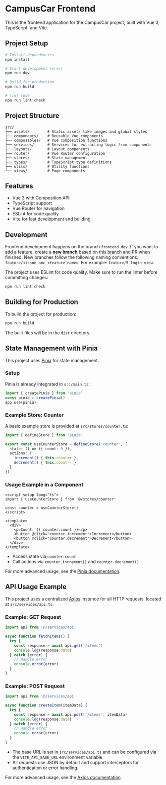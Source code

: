 # CampusCar Frontend

This is the frontend application for the CampusCar project, built with Vue 3, TypeScript, and Vite.

## Project Setup

```bash
# Install dependencies
npm install

# Start development server
npm run dev

# Build for production
npm run build

# Lint code
npm run lint:check
```

## Project Structure

```
src/
├── assets/        # Static assets like images and global styles
├── components/    # Reusable Vue components
├── composables/   # Vue composition functions
├── services/      # Services for extracting logic from components
├── layouts/       # Layout components
├── router/        # Vue Router configuration
├── stores/        # State management
├── types/         # TypeScript type definitions
├── utils/         # Utility functions
└── views/         # Page components
```

## Features

- Vue 3 with Composition API
- TypeScript support
- Vue Router for navigation
- ESLint for code quality
- Vite for fast development and building

## Development

Frontend development happens on the branch `frontend_dev`. If you want to add a feature, create a **new branch** based on this branch and PR when finished. New branches follow the following naming conventions: `feature/<issue_no>_<feature_name>`. For example: `feature/5_login_view`.

The project uses ESLint for code quality. Make sure to run the linter before committing changes:

```bash
npm run lint:check
```

## Building for Production

To build the project for production:

```bash
npm run build
```

The built files will be in the `dist` directory.

## State Management with Pinia

This project uses [Pinia](https://pinia.vuejs.org/) for state management.

### Setup
Pinia is already integrated in `src/main.ts`:
```ts
import { createPinia } from 'pinia'
const pinia = createPinia()
app.use(pinia)
```

### Example Store: Counter
A basic example store is provided at `src/stores/counter.ts`:
```ts
import { defineStore } from 'pinia'

export const useCounterStore = defineStore('counter', {
  state: () => ({ count: 0 }),
  actions: {
    increment() { this.count++ },
    decrement() { this.count-- }
  }
})
```

### Usage Example in a Component
```vue
<script setup lang="ts">
import { useCounterStore } from '@/stores/counter'

const counter = useCounterStore()
</script>

<template>
  <div>
    <p>Count: {{ counter.count }}</p>
    <button @click="counter.increment">Increment</button>
    <button @click="counter.decrement">Decrement</button>
  </div>
</template>
```

- Access state via `counter.count`
- Call actions via `counter.increment()` and `counter.decrement()`

For more advanced usage, see the [Pinia documentation](https://pinia.vuejs.org/).

## API Usage Example

This project uses a centralized [Axios](https://axios-http.com/) instance for all HTTP requests, located at `src/services/api.ts`.

### Example: GET Request
```ts
import api from '@/services/api'

async function fetchItems() {
  try {
    const response = await api.get('/items')
    console.log(response.data)
  } catch (error) {
    // Handle error
    console.error(error)
  }
}
```

### Example: POST Request
```ts
import api from '@/services/api'

async function createItem(itemData) {
  try {
    const response = await api.post('/items', itemData)
    console.log(response.data)
  } catch (error) {
    // Handle error
    console.error(error)
  }
}
```

- The base URL is set in `src/services/api.ts` and can be configured via the `VITE_API_BASE_URL` environment variable.
- All requests use JSON by default and support interceptors for authentication or error handling.

For more advanced usage, see the [Axios documentation](https://axios-http.com/).
